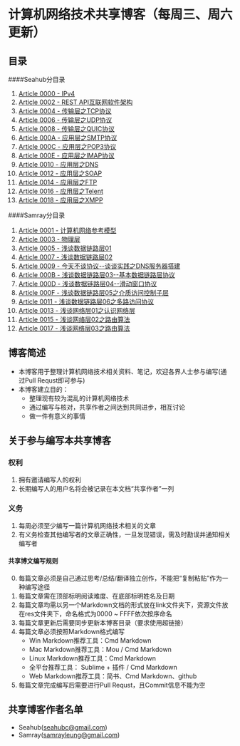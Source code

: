 # 计算机网络技术共享博客（每周三、周六更新）
## 目录
####Seahub分目录
1. [Article 0000 - IPv4](https://github.com/SeaHub/BlogOfComputerNetwork/blob/master/link/0000.md)
2. [Article 0002 - REST API互联网软件架构](https://github.com/SeaHub/BlogOfComputerNetwork/blob/master/link/0002.md)
3. [Article 0004 - 传输层之TCP协议](https://github.com/SeaHub/BlogOfComputerNetwork/blob/master/link/0004.md)
4. [Article 0006 - 传输层之UDP协议](https://github.com/SeaHub/BlogOfComputerNetwork/blob/master/link/0006.md)
5. [Article 0008 - 传输层之QUIC协议](https://github.com/SeaHub/BlogOfComputerNetwork/blob/master/link/0008.md)
6. [Article 000A - 应用层之SMTP协议](https://github.com/SeaHub/BlogOfComputerNetwork/blob/master/link/000A.md)
7. [Article 000C - 应用层之POP3协议](https://github.com/SeaHub/BlogOfComputerNetwork/blob/master/link/000C.md)
8. [Article 000E - 应用层之IMAP协议](https://github.com/SeaHub/BlogOfComputerNetwork/blob/master/link/000E.md)
9. [Article 0010 - 应用层之DNS](https://github.com/SeaHub/BlogOfComputerNetwork/blob/master/link/0010.md)
10. [Article 0012 - 应用层之SOAP](https://github.com/SeaHub/BlogOfComputerNetwork/blob/master/link/0012.md)
11. [Article 0014 - 应用层之FTP](https://github.com/SeaHub/BlogOfComputerNetwork/blob/master/link/0014.md)
12. [Article 0016 - 应用层之Telent](https://github.com/SeaHub/BlogOfComputerNetwork/blob/master/link/0016.md)
13. [Article 0018 - 应用层之XMPP](https://github.com/SeaHub/BlogOfComputerNetwork/blob/master/link/0018.md)

####Samray分目录
1. [Article 0001 - 计算机网络参考模型](https://github.com/SeaHub/BlogOfComputerNetwork/blob/master/link/0001.md)
2. [Article 0003 - 物理层](https://github.com/SeaHub/BlogOfComputerNetwork/blob/master/link/0003.md)
3. [Article 0005 - 浅谈数据链路层01](https://github.com/SeaHub/BlogOfComputerNetwork/blob/master/link/0005.md)
4. [Article 0007 - 浅谈数据链路层02](https://github.com/SeaHub/BlogOfComputerNetwork/blob/master/link/0007.md)
5. [Article 0009 - 今天不谈协议--谈谈实践之DNS服务器搭建](https://github.com/SeaHub/BlogOfComputerNetwork/blob/master/link/0009.md)
6. [Article 000B - 浅谈数据链路层03--基本数据链路层协议](https://github.com/SeaHub/BlogOfComputerNetwork/blob/master/link/000B.md)
7. [Article 000D - 浅谈数据链路层04--滑动窗口协议](https://github.com/SeaHub/BlogOfComputerNetwork/blob/master/link/000D.md)
8. [Article 000F - 浅谈数据链路层05之介质访问控制子层](https://github.com/SeaHub/BlogOfComputerNetwork/blob/master/link/000F.md)
9. [Article 0011 - 浅谈数据链路层06之多路访问协议](https://github.com/SeaHub/BlogOfComputerNetwork/blob/master/link/0011.md)
10. [Article 0013 - 浅谈网络层01之认识网络层](https://github.com/SeaHub/BlogOfComputerNetwork/blob/master/link/0013.md)
11. [Article 0015 - 浅谈网络层02之路由算法](https://github.com/SeaHub/BlogOfComputerNetwork/blob/master/link/0015.md)
12. [Article 0017 - 浅谈网络层03之路由算法](https://github.com/SeaHub/BlogOfComputerNetwork/blob/master/link/0017.md)

## 博客简述
* 本博客用于整理计算机网络技术相关资料、笔记，欢迎各界人士参与编写(通过Pull Requst即可参与)
* 本博客建立目的：
	* 整理现有较为混乱的计算机网络技术
	* 通过编写与核对，共享作者之间达到共同进步，相互讨论
	* 做一件有意义的事情

## 关于参与编写本共享博客
### 权利
1. 拥有邀请编写人的权利
2. 长期编写人的用户名将会被记录在本文档“共享作者”一列

### 义务
1. 每周必须至少编写一篇计算机网络技术相关的文章
2. 有义务检查其他编写者的文章正确性，一旦发现错误，需及时勘误并通知相关编写者

#### 共享博文编写规则
0. 每篇文章必须是自己通过思考/总结/翻译独立创作，不能把“复制粘贴”作为一种编写途径
1. 每篇文章需在顶部标明阅读难度、在底部标明姓名及日期
2. 每篇文章均需以另一个Markdown文档的形式放在link文件夹下，资源文件放在res文件夹下，命名格式为0000 ~ FFFF依次按序命名
3. 每篇文章更新后需要同步更新本博客目录（要求使用超链接）
4. 每篇文章必须按照Markdown格式编写
	* Win Markdown推荐工具：Cmd Markdown
	* Mac Markdown推荐工具：Mou / Cmd Markdown
	* Linux Markdown推荐工具：Cmd Markdown
	* 全平台推荐工具： Sublime + 插件 / Cmd Markdown
	* Web Markdown推荐工具：简书、Cmd Markdown、github
5. 每篇文章完成编写后需要进行Pull Requst，且Commit信息不能为空

## 共享博客作者名单
* Seahub(seahubc@gmail.com)
* Samray(samrayleung@gmail.com)


